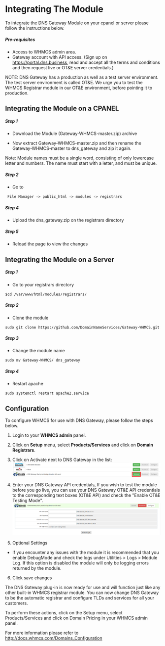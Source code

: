 # Integrating The Module

To integrate the DNS Gateway Module on your cpanel or server please follow the instructions below.

##### Pre-requisites

- Access to WHMCS admin area.
- Gateway account with API access. (Sign up on https://portal.dns.business, read and accept all the terms and conditions and then request live or OT&E server credentials.) 

NOTE: DNS Gateway has a production as well as a test server environment. The test server environment is called OT&E. We urge you to test the WHMCS Registrar module in our OT&E environment, before pointing it to production. 

## Integrating the Module on a CPANEL

##### Step 1

- Download the Module (Gateway-WHMCS-master.zip) archive

- Now extract Gateway-WHMCS-master.zip and then rename the Gateway-WHMCS-master to dns_gateway and zip it again.

Note: Module names must be a single word, consisting of only lowercase letter and numbers. The name must start with a letter, and must be unique. 

##### Step 2

- Go to
```
 File Manager -> public_html -> modules -> registrars
```

##### Step 4

- Upload the dns_gateway.zip on the registrars directory

##### Step 5 

- Reload the page to view the changes 




## Integrating the Module on a Server

##### Step 1 

- Go to your registrars directory
```
$cd /var/www/html/modules/registrars/
```
##### Step 2

- Clone the module
```
sudo git clone https://github.com/DomainNameServices/Gateway-WHMCS.git
```
##### Step 3

- Change the module name
```
sudo mv Gateway-WHMCS/ dns_gateway
```
##### Step 4

- Restart apache 
```
sudo systemctl restart apache2.service
```

## Configuration

To configure WHMCS for use with DNS Gateway, please follow the steps below.

1. Login to your **WHMCS admin** panel.
2. Click on **Setup** menu, select **Products/Services** and click on **Domain Registrars**.
3. Click on Activate next to DNS Gateway in the list:
![Activate Plugin](https://github.com/calebtech/pictures/blob/master/Screenshot%20from%202019-05-16%2009-09-24.png)

4. Enter your DNS Gateway API credentials, If you wish to test the module before you go live, you can use your DNS Gateway OT&E API credentials to the corresponding text boxes (OT&E API) and check the "Enable OT&E Testing Mode".
![Activate Plugin](https://github.com/calebtech/pictures/blob/master/Screenshot%20from%202019-05-16%2009-36-04.png)

5. Optional Settings
 - If you encounter any issues with the module it is recommended that you enable DebugMode and check the logs under Utilities > Logs > Module Log. If this option is disabled the module will only be logging errors returned by the module.
 
6. Click save changes

The DNS Gateway plug-in is now ready for use and will function just like any other built-in WHMCS registrar module. You can now change DNS Gateway to be the automatic registrar and configure TLDs and services for all your customers. 

To perform these actions, click on the Setup menu, select Products/Services and click on Domain Pricing in your WHMCS admin panel.

For more information please refer to http://docs.whmcs.com/Domains_Configuration

